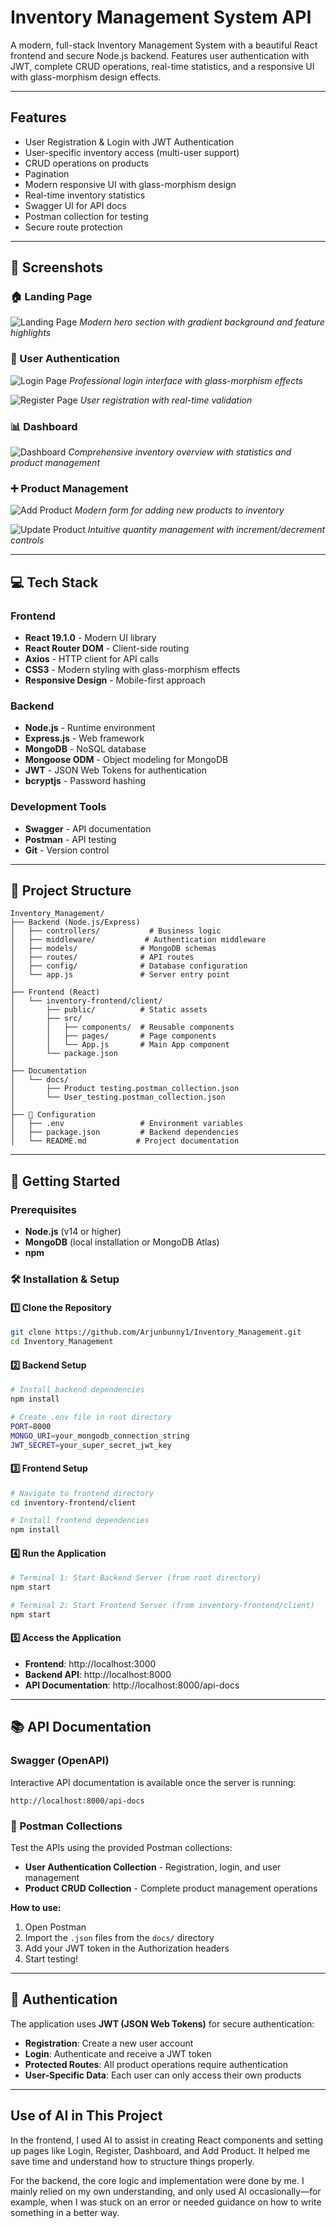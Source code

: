 #  Inventory Management System API

A modern, full-stack Inventory Management System with a beautiful React frontend and secure Node.js backend. Features user authentication with JWT, complete CRUD operations, real-time statistics, and a responsive UI with glass-morphism design effects.

---

##  Features

- User Registration & Login with JWT Authentication
- User-specific inventory access (multi-user support)
- CRUD operations on products
- Pagination 
- Modern responsive UI with glass-morphism design
- Real-time inventory statistics
- Swagger UI for API docs
- Postman collection for testing
- Secure route protection

---

## 📸 Screenshots

### 🏠 Landing Page
![Landing Page](public/images/Screenshot%202025-07-25%20172856.png)
*Modern hero section with gradient background and feature highlights*

### 🔐 User Authentication
![Login Page](public/images/Screenshot%202025-07-25%20172909.png)
*Professional login interface with glass-morphism effects*

![Register Page](public/images/Screenshot%202025-07-25%20172923.png)
*User registration with real-time validation*

### 📊 Dashboard
![Dashboard](public/images/Screenshot%202025-07-25%20172952.png)
*Comprehensive inventory overview with statistics and product management*

### ➕ Product Management
![Add Product](public/images/Screenshot%202025-07-25%20173007.png)
*Modern form for adding new products to inventory*

![Update Product](public/images/Screenshot%202025-07-25%20173028.png)
*Intuitive quantity management with increment/decrement controls*

---

## 💻 Tech Stack

### Frontend
- **React 19.1.0** - Modern UI library
- **React Router DOM** - Client-side routing
- **Axios** - HTTP client for API calls
- **CSS3** - Modern styling with glass-morphism effects
- **Responsive Design** - Mobile-first approach

### Backend
- **Node.js** - Runtime environment
- **Express.js** - Web framework
- **MongoDB** - NoSQL database
- **Mongoose ODM** - Object modeling for MongoDB
- **JWT** - JSON Web Tokens for authentication
- **bcryptjs** - Password hashing

### Development Tools
- **Swagger** - API documentation
- **Postman** - API testing
- **Git** - Version control

---

## 📁 Project Structure

```
Inventory_Management/
├── Backend (Node.js/Express)
│   ├── controllers/           # Business logic
│   ├── middleware/           # Authentication middleware
│   ├── models/              # MongoDB schemas
│   ├── routes/              # API routes
│   ├── config/              # Database configuration
│   └── app.js               # Server entry point
│
├── Frontend (React)
│   └── inventory-frontend/client/
│       ├── public/          # Static assets
│       ├── src/
│       │   ├── components/  # Reusable components
│       │   ├── pages/       # Page components
│       │   └── App.js       # Main App component
│       └── package.json
│
├── Documentation
│   └── docs/
│       ├── Product testing.postman_collection.json
│       └── User_testing.postman_collection.json
│
├── 📄 Configuration
│   ├── .env                 # Environment variables
│   ├── package.json         # Backend dependencies
│   └── README.md           # Project documentation
```


---

## 🚀 Getting Started

### Prerequisites
- **Node.js** (v14 or higher)
- **MongoDB** (local installation or MongoDB Atlas)
- **npm** 

### 🛠️ Installation & Setup

#### 1️⃣ Clone the Repository
```bash
git clone https://github.com/Arjunbunny1/Inventory_Management.git
cd Inventory_Management
```

#### 2️⃣ Backend Setup
```bash
# Install backend dependencies
npm install

# Create .env file in root directory
PORT=8000
MONGO_URI=your_mongodb_connection_string
JWT_SECRET=your_super_secret_jwt_key
```

#### 3️⃣ Frontend Setup
```bash
# Navigate to frontend directory
cd inventory-frontend/client

# Install frontend dependencies
npm install
```

#### 4️⃣ Run the Application
```bash
# Terminal 1: Start Backend Server (from root directory)
npm start

# Terminal 2: Start Frontend Server (from inventory-frontend/client)
npm start
```

#### 5️⃣ Access the Application
- **Frontend**: http://localhost:3000
- **Backend API**: http://localhost:8000
- **API Documentation**: http://localhost:8000/api-docs

---

##  📚 API Documentation

### Swagger (OpenAPI)
Interactive API documentation is available once the server is running:
```
http://localhost:8000/api-docs
```

### 🧪 Postman Collections
Test the APIs using the provided Postman collections:

- **User Authentication Collection** - Registration, login, and user management
- **Product CRUD Collection** - Complete product management operations

**How to use:**
1. Open Postman
2. Import the `.json` files from the `docs/` directory
3. Add your JWT token in the Authorization headers
4. Start testing!

---

## 🔐 Authentication

The application uses **JWT (JSON Web Tokens)** for secure authentication:

- **Registration**: Create a new user account
- **Login**: Authenticate and receive a JWT token
- **Protected Routes**: All product operations require authentication
- **User-Specific Data**: Each user can only access their own products

---


## Use of AI in This Project

In the frontend, I used AI to assist in creating React components and setting up pages like Login, Register, Dashboard, and Add Product. It helped me save time and understand how to structure things properly.

For the backend, the core logic and implementation were done by me. I mainly relied on my own understanding, and only used AI occasionally—for example, when I was stuck on an error or needed guidance on how to write something in a better way.



